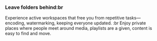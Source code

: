 ### **Leave folders behind**:br

Experience active workspaces that free you from repetitive tasks—encoding, watermarking, keeping everyone updated. :br Enjoy private places where people meet around media, playlists are a given, content is easy to find and move.
